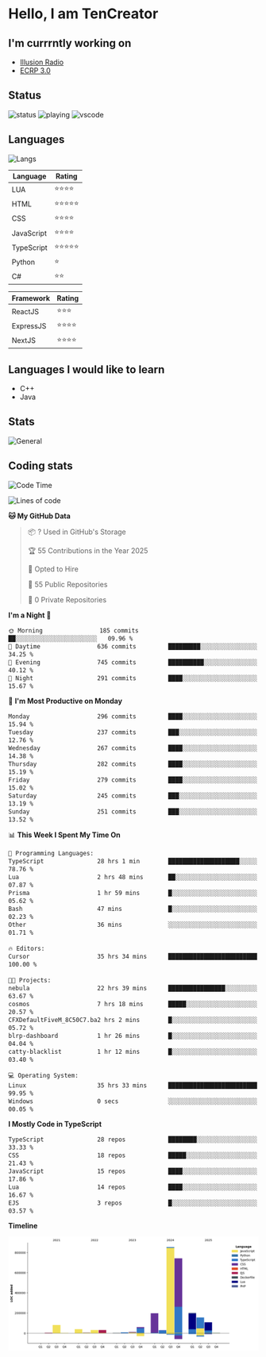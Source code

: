 # Hello, I am TenCreator

## I'm currrntly working on
- [Illusion Radio](https://illusionradio.co.uk/)
- [ECRP 3.0](http://github.com/Emerald-Coast-Roleplay/)

## Status
![status](https://api.statusbadges.me/badge/status/518334475038359555?simple=true&style=for-the-badge)
![playing](https://api.statusbadges.me/badge/playing/518334475038359555?style=for-the-badge)
![vscode](https://api.statusbadges.me/badge/vscode/518334475038359555?style=for-the-badge)

## Languages
![Langs](https://github-readme-stats.vercel.app/api/top-langs/?username=tencreator&layout=compact&theme=radical)


|Language|Rating|
|--------|------|
|LUA|⭐️⭐️⭐️⭐️|
|HTML|⭐️⭐️⭐️⭐️⭐️|
|CSS|⭐️⭐️⭐️⭐️|
|JavaScript|⭐️⭐️⭐️⭐️|
|TypeScript|⭐️⭐️⭐️⭐️⭐️|
|Python|⭐️|
|C#|⭐️⭐️ |

|Framework|Rating|
|--------|------|
|ReactJS|⭐️⭐️⭐|
|ExpressJS|⭐️⭐️⭐️⭐️|
|NextJS|⭐️⭐️⭐⭐️|

## Languages I would like to learn
- C++
- Java

## Stats
![General](https://github-readme-stats.vercel.app/api?username=tencreator&show_icons=true&theme=radical)

## Coding stats

<!--START_SECTION:waka-->
![Code Time](http://img.shields.io/badge/Code%20Time-451%20hrs%2035%20mins-blue)

![Lines of code](https://img.shields.io/badge/From%20Hello%20World%20I%27ve%20Written-1.9%20million%20lines%20of%20code-blue)

**🐱 My GitHub Data** 

> 📦 ? Used in GitHub's Storage 
 > 
> 🏆 55 Contributions in the Year 2025
 > 
> 💼 Opted to Hire
 > 
> 📜 55 Public Repositories 
 > 
> 🔑 0 Private Repositories 
 > 
**I'm a Night 🦉** 

```text
🌞 Morning                185 commits         ██░░░░░░░░░░░░░░░░░░░░░░░   09.96 % 
🌆 Daytime                636 commits         █████████░░░░░░░░░░░░░░░░   34.25 % 
🌃 Evening                745 commits         ██████████░░░░░░░░░░░░░░░   40.12 % 
🌙 Night                  291 commits         ████░░░░░░░░░░░░░░░░░░░░░   15.67 % 
```
📅 **I'm Most Productive on Monday** 

```text
Monday                   296 commits         ████░░░░░░░░░░░░░░░░░░░░░   15.94 % 
Tuesday                  237 commits         ███░░░░░░░░░░░░░░░░░░░░░░   12.76 % 
Wednesday                267 commits         ████░░░░░░░░░░░░░░░░░░░░░   14.38 % 
Thursday                 282 commits         ████░░░░░░░░░░░░░░░░░░░░░   15.19 % 
Friday                   279 commits         ████░░░░░░░░░░░░░░░░░░░░░   15.02 % 
Saturday                 245 commits         ███░░░░░░░░░░░░░░░░░░░░░░   13.19 % 
Sunday                   251 commits         ███░░░░░░░░░░░░░░░░░░░░░░   13.52 % 
```


📊 **This Week I Spent My Time On** 

```text
💬 Programming Languages: 
TypeScript               28 hrs 1 min        ████████████████████░░░░░   78.76 % 
Lua                      2 hrs 48 mins       ██░░░░░░░░░░░░░░░░░░░░░░░   07.87 % 
Prisma                   1 hr 59 mins        █░░░░░░░░░░░░░░░░░░░░░░░░   05.62 % 
Bash                     47 mins             █░░░░░░░░░░░░░░░░░░░░░░░░   02.23 % 
Other                    36 mins             ░░░░░░░░░░░░░░░░░░░░░░░░░   01.71 % 

🔥 Editors: 
Cursor                   35 hrs 34 mins      █████████████████████████   100.00 % 

🐱‍💻 Projects: 
nebula                   22 hrs 39 mins      ████████████████░░░░░░░░░   63.67 % 
cosmos                   7 hrs 18 mins       █████░░░░░░░░░░░░░░░░░░░░   20.57 % 
CFXDefaultFiveM_8C50C7.ba2 hrs 2 mins        █░░░░░░░░░░░░░░░░░░░░░░░░   05.72 % 
blrp-dashboard           1 hr 26 mins        █░░░░░░░░░░░░░░░░░░░░░░░░   04.04 % 
catty-blacklist          1 hr 12 mins        █░░░░░░░░░░░░░░░░░░░░░░░░   03.40 % 

💻 Operating System: 
Linux                    35 hrs 33 mins      █████████████████████████   99.95 % 
Windows                  0 secs              ░░░░░░░░░░░░░░░░░░░░░░░░░   00.05 % 
```

**I Mostly Code in TypeScript** 

```text
TypeScript               28 repos            ████████░░░░░░░░░░░░░░░░░   33.33 % 
CSS                      18 repos            █████░░░░░░░░░░░░░░░░░░░░   21.43 % 
JavaScript               15 repos            ████░░░░░░░░░░░░░░░░░░░░░   17.86 % 
Lua                      14 repos            ████░░░░░░░░░░░░░░░░░░░░░   16.67 % 
EJS                      3 repos             █░░░░░░░░░░░░░░░░░░░░░░░░   03.57 % 
```



**Timeline**

![Lines of Code chart](https://raw.githubusercontent.com/tencreator/tencreator/main/assets/bar_graph.png)


<!--END_SECTION:waka-->
